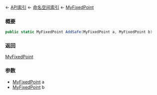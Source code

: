 ← [API索引](Api-Index) ← [命名空间索引](Namespace-Index) ← [MyFixedPoint](VRage.MyFixedPoint)

### 概要

```csharp
public static MyFixedPoint AddSafe(MyFixedPoint a, MyFixedPoint b)
```

### 返回

[MyFixedPoint](VRage.MyFixedPoint)

### 参数

* [MyFixedPoint](VRage.MyFixedPoint) a
* [MyFixedPoint](VRage.MyFixedPoint) b

